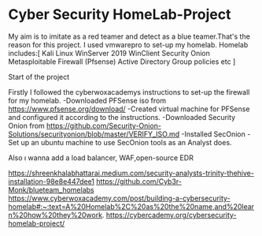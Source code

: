 # Cyber Security HomeLab-Project
My aim is to imitate as a red teamer and detect as a blue teamer.That's the reason for this project.
I used vmwarepro to set-up my homelab.
Homelab includes:[
   Kali Linux
   WinServer 2019
   WinClient
   Security Onion
   Metasploitable
   Firewall (Pfsense)
   Active Directory
   Group policies etc
]

Start of the project

Firstly I followed the cyberwoxacademys instructions to set-up the firewall for my homelab.
-Downloaded PFSense iso from https://www.pfsense.org/download/
-Created virtual machine for PFSense and configured it according to the instructions.
-Downloaded Security Onion from https://github.com/Security-Onion-Solutions/securityonion/blob/master/VERIFY_ISO.md
-Installed SecOnion
-Set up an ubuntu machine to use SecOnion tools as an Analyst does.




Also ı wanna add a load balancer, WAF,open-source EDR

https://shreenkhalabhattarai.medium.com/security-analysts-trinity-thehive-installation-98e8e447dee1
https://github.com/Cyb3r-Monk/blueteam_homelabs
https://www.cyberwoxacademy.com/post/building-a-cybersecurity-homelab#:~:text=A%20Homelab%2C%20as%20the%20name,and%20learn%20how%20they%20work.
https://cybercademy.org/cybersecurity-homelab-project/
